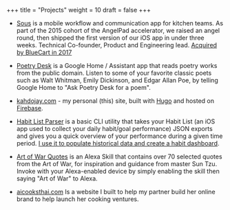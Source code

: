 +++
title = "Projects"
weight = 10
draft = false
+++

- [Sous](https://angel.co/sous) is a mobile workflow and communication app for kitchen teams. As part of the 2015 cohort of the AngelPad accelerator, we raised an angel round, then shipped the first version of our iOS app in under three weeks. Technical Co-founder, Product and Engineering lead. [Acquired by BlueCart in 2017](https://www.bluecart.com/blog/bluecart-acquires-sous-leading-hospitality-tech-innovation)

- [Poetry Desk](https://assistant.google.com/services/a/uid/000000e7326d8c65)
is a Google Home / Assistant app that reads poetry works from the public domain. Listen to some of your favorite classic poets such as Walt Whitman, Emily Dickinson, and Edgar Allan Poe, by telling Google Home to "Ask Poetry Desk for a poem".

- [kahdojay.com](https://kahdojay.com) - my personal (this) site, built with [Hugo](https://gohugo.io/) and hosted on [Firebase](https://firebase.google.com/).

- [Habit List Parser](https://github.com/kahdojay/habit-list-data-parser) is a basic CLI utility that takes your Habit List (an iOS app used to collect your daily habit/goal performance) JSON exports and gives you a quick overview of your performance during a given time period. [I use it to populate historical data and create a habit dashboard](https://medium.com/@kahdojay/collect-measure-and-analyze-your-habit-data-aea81c69630c).


- [Art of War Quotes](https://alexa.amazon.com/spa/index.html#skills/amzn1.ask.skill.54532127-adc3-4675-b25a-192f4bb84a65) is an Alexa Skill that contains over 70 selected quotes from the Art of War, for inspiration and guidance from master Sun Tzu. Invoke with your Alexa-enabled device by simply enabling the skill then saying "Art of War" to Alexa.

- [aicooksthai.com](http://www.aicooksthai.com) Is a website I built to help my partner build her online brand to help launch her cooking ventures.
